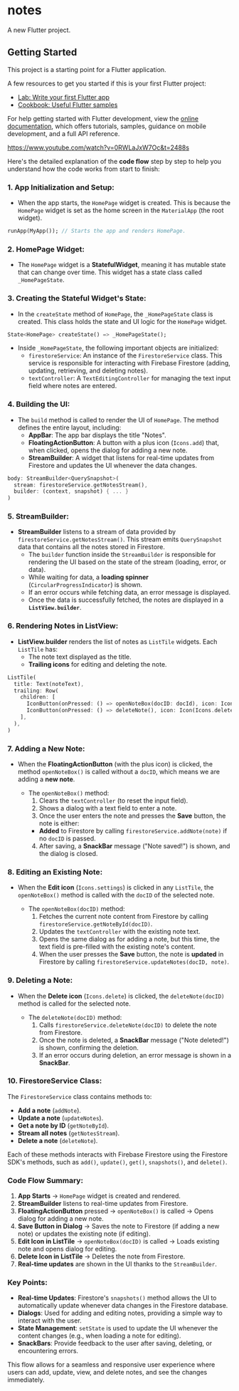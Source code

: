 # notes

A new Flutter project.

## Getting Started

This project is a starting point for a Flutter application.

A few resources to get you started if this is your first Flutter project:

- [Lab: Write your first Flutter app](https://docs.flutter.dev/get-started/codelab)
- [Cookbook: Useful Flutter samples](https://docs.flutter.dev/cookbook)

For help getting started with Flutter development, view the
[online documentation](https://docs.flutter.dev/), which offers tutorials,
samples, guidance on mobile development, and a full API reference.


https://www.youtube.com/watch?v=0RWLaJxW7Oc&t=2488s


Here's the detailed explanation of the **code flow** step by step to help you understand how the code works from start to finish:

### 1. **App Initialization and Setup**:
- When the app starts, the `HomePage` widget is created. This is because the `HomePage` widget is set as the home screen in the `MaterialApp` (the root widget).
  
```dart
runApp(MyApp()); // Starts the app and renders HomePage.
```

### 2. **HomePage Widget**:
- The `HomePage` widget is a **StatefulWidget**, meaning it has mutable state that can change over time. This widget has a state class called `_HomePageState`.

### 3. **Creating the Stateful Widget's State**:
- In the `createState` method of `HomePage`, the `_HomePageState` class is created. This class holds the state and UI logic for the `HomePage` widget.
  
```dart
State<HomePage> createState() => _HomePageState();
```

- Inside `_HomePageState`, the following important objects are initialized:
  - `firestoreService`: An instance of the `FirestoreService` class. This service is responsible for interacting with Firebase Firestore (adding, updating, retrieving, and deleting notes).
  - `textController`: A `TextEditingController` for managing the text input field where notes are entered.

### 4. **Building the UI**:
- The `build` method is called to render the UI of `HomePage`. The method defines the entire layout, including:
  - **AppBar**: The app bar displays the title "Notes".
  - **FloatingActionButton**: A button with a plus icon (`Icons.add`) that, when clicked, opens the dialog for adding a new note.
  - **StreamBuilder**: A widget that listens for real-time updates from Firestore and updates the UI whenever the data changes.

```dart
body: StreamBuilder<QuerySnapshot>(
  stream: firestoreService.getNotesStream(),
  builder: (context, snapshot) { ... }
)
```

### 5. **StreamBuilder**:
- **StreamBuilder** listens to a stream of data provided by `firestoreService.getNotesStream()`. This stream emits `QuerySnapshot` data that contains all the notes stored in Firestore.
  - The `builder` function inside the `StreamBuilder` is responsible for rendering the UI based on the state of the stream (loading, error, or data).
  - While waiting for data, a **loading spinner** (`CircularProgressIndicator`) is shown.
  - If an error occurs while fetching data, an error message is displayed.
  - Once the data is successfully fetched, the notes are displayed in a **`ListView.builder`**.

### 6. **Rendering Notes in ListView**:
- **ListView.builder** renders the list of notes as `ListTile` widgets. Each `ListTile` has:
  - The note text displayed as the title.
  - **Trailing icons** for editing and deleting the note.
  
```dart
ListTile(
  title: Text(noteText),
  trailing: Row(
    children: [
      IconButton(onPressed: () => openNoteBox(docID: docId), icon: Icon(Icons.settings)), // Edit icon
      IconButton(onPressed: () => deleteNote(), icon: Icon(Icons.delete)), // Delete icon
    ],
  ),
)
```

### 7. **Adding a New Note**:
- When the **FloatingActionButton** (with the plus icon) is clicked, the method `openNoteBox()` is called without a `docID`, which means we are adding a **new note**.
  
  - The `openNoteBox()` method:
    1. Clears the `textController` (to reset the input field).
    2. Shows a dialog with a text field to enter a note.
    3. Once the user enters the note and presses the **Save** button, the note is either:
      - **Added** to Firestore by calling `firestoreService.addNote(note)` if no `docID` is passed.
    4. After saving, a **SnackBar** message ("Note saved!") is shown, and the dialog is closed.

### 8. **Editing an Existing Note**:
- When the **Edit icon** (`Icons.settings`) is clicked in any `ListTile`, the `openNoteBox()` method is called with the `docID` of the selected note.
  
  - The `openNoteBox(docID)` method:
    1. Fetches the current note content from Firestore by calling `firestoreService.getNoteById(docID)`.
    2. Updates the `textController` with the existing note text.
    3. Opens the same dialog as for adding a note, but this time, the text field is pre-filled with the existing note's content.
    4. When the user presses the **Save** button, the note is **updated** in Firestore by calling `firestoreService.updateNotes(docID, note)`.

### 9. **Deleting a Note**:
- When the **Delete icon** (`Icons.delete`) is clicked, the `deleteNote(docID)` method is called for the selected note.

  - The `deleteNote(docID)` method:
    1. Calls `firestoreService.deleteNote(docID)` to delete the note from Firestore.
    2. Once the note is deleted, a **SnackBar** message ("Note deleted!") is shown, confirming the deletion.
    3. If an error occurs during deletion, an error message is shown in a **SnackBar**.

### 10. **FirestoreService Class**:
The `FirestoreService` class contains methods to:
  - **Add a note** (`addNote`).
  - **Update a note** (`updateNotes`).
  - **Get a note by ID** (`getNoteById`).
  - **Stream all notes** (`getNotesStream`).
  - **Delete a note** (`deleteNote`).

Each of these methods interacts with Firebase Firestore using the Firestore SDK's methods, such as `add()`, `update()`, `get()`, `snapshots()`, and `delete()`.

### Code Flow Summary:

1. **App Starts** → `HomePage` widget is created and rendered.
2. **StreamBuilder** listens to real-time updates from Firestore.
3. **FloatingActionButton** pressed → `openNoteBox()` is called → Opens dialog for adding a new note.
4. **Save Button in Dialog** → Saves the note to Firestore (if adding a new note) or updates the existing note (if editing).
5. **Edit Icon in ListTile** → `openNoteBox(docID)` is called → Loads existing note and opens dialog for editing.
6. **Delete Icon in ListTile** → Deletes the note from Firestore.
7. **Real-time updates** are shown in the UI thanks to the `StreamBuilder`.

### Key Points:
- **Real-time Updates**: Firestore's `snapshots()` method allows the UI to automatically update whenever data changes in the Firestore database.
- **Dialogs**: Used for adding and editing notes, providing a simple way to interact with the user.
- **State Management**: `setState` is used to update the UI whenever the content changes (e.g., when loading a note for editing).
- **SnackBars**: Provide feedback to the user after saving, deleting, or encountering errors.

This flow allows for a seamless and responsive user experience where users can add, update, view, and delete notes, and see the changes immediately.


